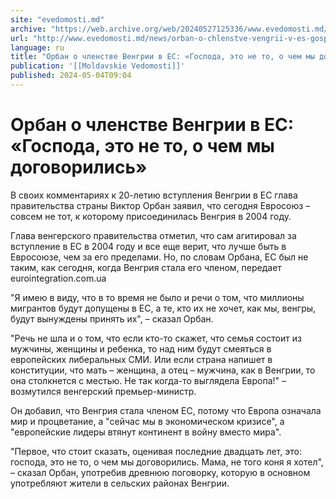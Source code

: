 ```yaml
---
site: "evedomosti.md"
archive: "https://web.archive.org/web/20240527125336/www.evedomosti.md/news/orban-o-chlenstve-vengrii-v-es-gospoda-eto-ne-o-chem-my-dogo"
url: "http://www.evedomosti.md/news/orban-o-chlenstve-vengrii-v-es-gospoda-eto-ne-o-chem-my-dogo"
language: ru
title: "Орбан о членстве Венгрии в ЕС: «Господа, это не то, о чем мы договорились»"
publication: '[[Moldavskie Vedomosti]]'
published: 2024-05-04T09:04
---
```


# Орбан о членстве Венгрии в ЕС: «Господа, это не то, о чем мы договорились»

В своих комментариях к 20-летию вступления Венгрии в ЕС глава правительства страны Виктор Орбан заявил, что сегодня Евросоюз – совсем не тот, к которому присоединилась Венгрия в 2004 году.

Глава венгерского правительства отметил, что сам агитировал за вступление в ЕС в 2004 году и все еще верит, что лучше быть в Евросоюзе, чем за его пределами. Но, по словам Орбана, ЕС был не таким, как сегодня, когда Венгрия стала его членом, передает eurointegration.com.ua

"Я имею в виду, что в то время не было и речи о том, что миллионы мигрантов будут допущены в ЕС, а те, кто их не хочет, как мы, венгры, будут вынуждены принять их", – сказал Орбан.

"Речь не шла и о том, что если кто-то скажет, что семья состоит из мужчины, женщины и ребенка, то над ним будут смеяться в европейских либеральных СМИ. Или если страна напишет в конституции, что мать – женщина, а отец – мужчина, как в Венгрии, то она столкнется с местью. Не так когда-то выглядела Европа!" – возмутился венгерский премьер-министр.

Он добавил, что Венгрия стала членом ЕС, потому что Европа означала мир и процветание, а "сейчас мы в экономическом кризисе", а "европейские лидеры втянут континент в войну вместо мира".

"Первое, что стоит сказать, оценивая последние двадцать лет, это: господа, это не то, о чем мы договорились. Мама, не того коня я хотел", – сказал Орбан, употребив древнюю поговорку, которую в основном употребляют жители в сельских районах Венгрии.